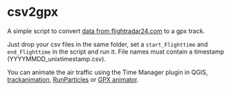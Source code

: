 # csv2gpx

A simple script to convert [data from flightradar24.com](https://www.flightradar24.com/blog/using-the-new-flightradar24-kml-and-csv-export-tools/) to a gpx track.

Just drop your csv files in the same folder, set a `start_Flighttime` and `end_Flighttime` in the script and run it. File names must contain a timestamp (YYYYMMDD_unixtimestamp.csv).

You can animate the air traffic using the Time Manager plugin in QGIS, [trackanimation](https://github.com/JoanMartin/trackanimation), [RunParticles](https://github.com/dal/RunParticles) or [GPX animator](https://github.com/zdila/gpx-animator).
